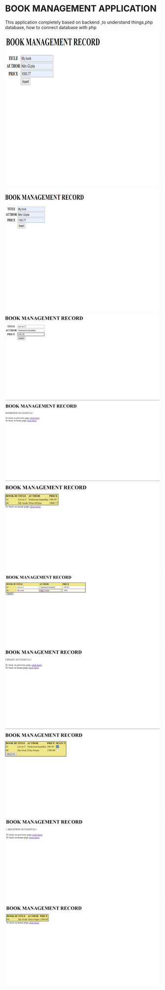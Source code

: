 # BOOK MANAGEMENT APPLICATION
This application completely based on backend ,to understand things,php database, how to connect database with php
<img src ="images/home.png" height="500" width="600" >

<img src ="images/insert1.png" height="400" width="600" >

<img src ="images/insert2.png"  >

<img src ="images/insert3.png"  >

<img src ="images/view.png"  >

<img src ="images/update1.png"  >

<img src ="images/update2.png"  >

<img src ="images/delete1.png"  >

<img src ="images/delete2.png"  >

<img src ="images/view2.png"  >


